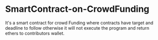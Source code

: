 # SmartContract-on-CrowdFunding
It's a smart contract for crowd Funding where contracts have target and deadline to follow otherwise it will not execute the program and return ethers to contributors wallet.
